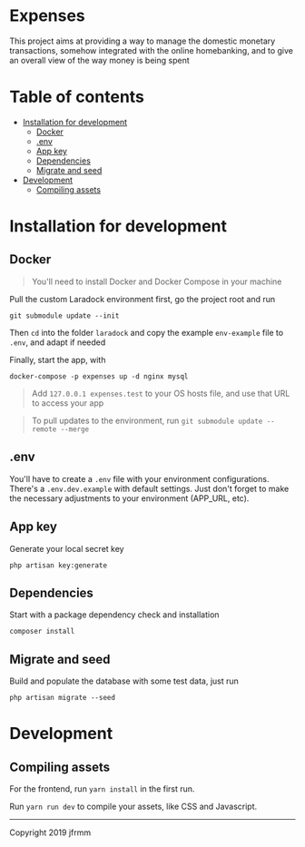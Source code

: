 # Expenses

This project aims at providing a way to manage the domestic monetary transactions, somehow integrated with the online homebanking, and to give an overall view of the way money is being spent

# Table of contents

-   [Installation for development](#installation-for-development)
    -   [Docker](#docker)
    -   [.env](#.env)
    -   [App key](#app-key)
    -   [Dependencies](#dependencies)
    -   [Migrate and seed](#migrate-and-seed)
-   [Development](#development)
    -   [Compiling assets](#compiling-assets)

# Installation for development

## Docker

> You'll need to install Docker and Docker Compose in your machine

Pull the custom Laradock environment first, go the project root and run

```
git submodule update --init
```

Then `cd` into the folder `laradock` and copy the example `env-example` file to `.env`, and adapt if needed

Finally, start the app, with

```
docker-compose -p expenses up -d nginx mysql
```

> Add `127.0.0.1 expenses.test` to your OS hosts file, and use that URL to access your app

> To pull updates to the environment, run `git submodule update --remote --merge`

## .env

You'll have to create a `.env` file with your environment configurations. There's a `.env.dev.example` with default settings. Just don't forget to make the necessary adjustments to your environment (APP_URL, etc).

## App key

Generate your local secret key

```
php artisan key:generate
```

## Dependencies

Start with a package dependency check and installation

```
composer install
```

## Migrate and seed

Build and populate the database with some test data, just run

```
php artisan migrate --seed
```

# Development

## Compiling assets

For the frontend, run `yarn install` in the first run.

Run `yarn run dev` to compile your assets, like CSS and Javascript.

---

Copyright 2019 jfrmm
